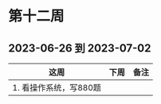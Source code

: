 # 第十二周

## 2023-06-26 到 2023-07-02

| 这周                              | 下周                          | 备注 |
| --------------------------------- | ----------------------------- | ---- |
|1. 看操作系统，写880题 |  |      |
